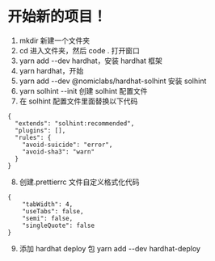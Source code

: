 # 开始新的项目！

1. mkdir 新建一个文件夹
2. cd 进入文件夹，然后 code . 打开窗口
3. yarn add --dev hardhat，安装 hardhat 框架
4. yarn hardhat，开始
5. yarn add --dev @nomiclabs/hardhat-solhint 安装 solhint
6. yarn solhint --init 创建 solhint 配置文件
7. 在 solhint 配置文件里面替换以下代码

```
{
  "extends": "solhint:recommended",
  "plugins": [],
  "rules": {
    "avoid-suicide": "error",
    "avoid-sha3": "warn"
  }
}
```

8. 创建.prettierrc 文件自定义格式化代码

```
{
    "tabWidth": 4,
    "useTabs": false,
    "semi": false,
    "singleQuote": false
}
```

9. 添加 hardhat deploy 包 yarn add --dev hardhat-deploy
